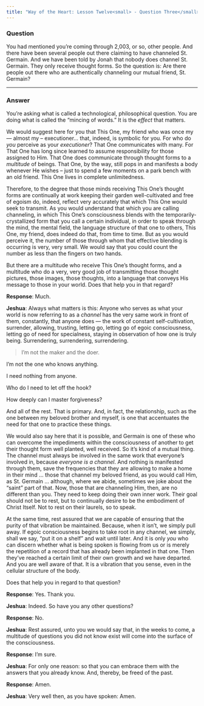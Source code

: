 ```yaml
---
title: "Way of the Heart: Lesson Twelve<small> - Question Three</small>"
---
```


### Question

You had mentioned you’re coming through 2,003, or so, other
people. And there have been several people out there claiming to have
channeled St. Germain. And we have been told by Jonah that nobody does
channel St. Germain. They only receive thought forms. So the question
is: Are there people out there who are authentically channeling our
mutual friend, St. Germain?

---

### Answer

You’re asking what is called a technological, philosophical
question. You are doing what is called the “mincing of words.” It is the
*effect* that matters.

We would suggest here for you that This One, my friend who was once my —
almost my &ndash; executioner&hellip;  that, indeed, is symbolic for you. For who
do *you* perceive as your *executioner*? That One communicates with many.
For That One has long since learned to assume responsibility for those
assigned to Him. That One does communicate through thought forms to a
*multitude* of beings. That One, by the way, still pops in and manifests a
body whenever He wishes &ndash; just to spend a few moments on a park bench
with an old friend. This One lives in complete unlimitedness.

Therefore, to the degree that those minds receiving This One’s thought
forms are continually at work keeping their garden well-cultivated and
free of egoism do, indeed, reflect very accurately that which This One
would seek to transmit. As you would understand that which you are
calling channeling, in which This One’s consciousness blends with the
temporarily-crystallized form that you call a certain individual, in
order to speak through the mind, the mental field, the language
structure of that one to others, This One, my friend, does indeed do
that, from time to time. But as you would perceive it, the number of
those through whom that effective blending is occurring is very, very
small. We would say that you could count the number as less than the
fingers on two hands.

But there are a multitude who receive This One’s thought forms, and a
multitude who do a very, very good job of transmitting those thought
pictures, those images, those thoughts, into a language that conveys His
message to those in your world. Does that help you in that regard?

**Response**: Much.

**Jeshua**: Always what matters is this: Anyone who serves as what your
world is now referring to as a *channel* has the very same work in front
of them, constantly, that anyone does — the work of constant
self-cultivation, surrender, allowing, trusting, letting go, letting go
of egoic consciousness, letting go of need for specialness, staying in
observation of how one is truly being. Surrendering, surrendering,
surrendering.

> I’m not the maker and the doer.

I’m not the one who knows anything.

I need nothing from anyone.

Who do I need to let off the hook?

How deeply can I master forgiveness?

And all of the rest. That is primary. And, in fact, the relationship,
such as the one between my beloved brother and myself, is one that
accentuates the need for that one to practice these things.

We would also say here that it is possible, and Germain is one of these
who can overcome the impediments within the consciousness of another to
get their thought form well planted, well received. So it’s kind of a
mutual thing. The channel must always be involved in the same work that
everyone’s involved in, because *everyone is a channel*. And nothing is
manifested through them, save the frequencies that they are allowing to
make a home in their mind &hellip; those that channel my beloved friend, as
you would call Him, as St. Germain &hellip; although, where we abide,
sometimes we joke about the “saint” part of that. Now, those that are
channeling Him, then, are no different than you. They need to keep doing
their own inner work. Their goal should not be to rest, but to
continually desire to be the embodiment of Christ Itself. Not to rest on
their laurels, so to speak.

At the same time, rest assured that we are capable of ensuring that the
purity of that vibration be maintained. Because, when it isn’t, we
simply pull away. If egoic consciousness begins to take root in any
channel, we simply, shall we say, “put it on a shelf” and wait until
later. And it is only *you* who can discern whether what is being spoken
is flowing from us or is merely the repetition of a record that has
already been implanted in that one. Then they’ve reached a certain limit
of their own growth and we have departed. And you are well aware of
that. It is a vibration that you sense, even in the cellular structure
of the body.

Does that help you in regard to that question?

**Response**: Yes. Thank you.

**Jeshua**: Indeed. So have you any other questions?

**Response**: No.

**Jeshua**: Rest assured, unto you we would say that, in the weeks to come,
a multitude of questions you did not know exist will come into the
surface of the consciousness.

**Response**: I’m sure.

**Jeshua**: For only one reason: so that you can embrace them with the
answers that you already know. And, thereby, be freed of the past.

**Response**: Amen.

**Jeshua**: Very well then, as you have spoken: Amen.

